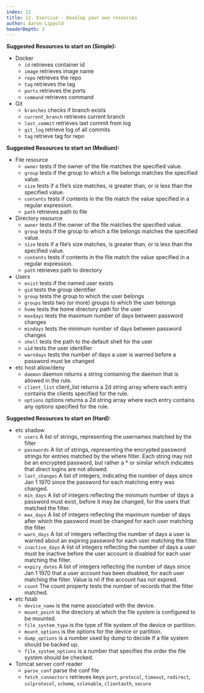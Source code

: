 ```yaml
---
index: 12
title: 12. Exercise - Develop your own resources
author: Aaron Lippold
headerDepth: 3
---
```


**Suggested Resources to start on (Simple):**  
  - Docker
    - `id` retrieves container id
    - `image` retrieves image name
    - `repo` retrieves the repo
    - `tag` retrieves the tag
    - `ports` retrieves the ports
    - `command` retrieves command
  - Git
    - `branches` checks if branch exists
    - `current_branch` retrieves current branch
    - `last_commit` retrieves last commit from log
    - `git_log` retrieve log of all commits
    - `tag` retrieve tag for repo

**Suggested Resources to start on (Medium):**  
  - File resource
    - `owner` tests if the owner of the file matches the specified value.
    - `group` tests if the group to which a file belongs matches the specified value.
    - `size` tests if a file’s size matches, is greater than, or is less than the specified value. 
    - `contents` tests if contents in the file match the value specified in a regular expression.
    - `path` retrieves path to file
  - Directory resource
    - `owner` tests if the owner of the file matches the specified value.
    - `group` tests if the group to which a file belongs matches the specified value.
    - `size` tests if a file’s size matches, is greater than, or is less than the specified value. 
    - `contents` tests if contents in the file match the value specified in a regular expression.
    - `path` retrieves path to directory
  - Users
    - `exist` tests if the named user exists
    - `gid` tests the group identifier
    - `group` tests the group to which the user belongs
    - `groups` tests two (or more) groups to which the user belongs
    - `home` tests the home directory path for the user
    - `maxdays` tests the maximum number of days between password changes
    - `mindays` tests the minimum number of days between password changes
    - `shell` tests the path to the default shell for the user
    - `uid` tests the user identifier
    - `warndays` tests the number of days a user is warned before a password must be changed
  - etc host allow/deny
    - `daemon` daemon returns a string containing the daemon that is allowed in the rule.
    - `client_list` client_list returns a 2d string array where each entry contains the clients specified for the rule.
    - `options` options returns a 2d string array where each entry contains any options specified for the rule.

**Suggested Resources to start on (Hard):**  
  - etc shadow
    - `users` A list of strings, representing the usernames matched by the filter
    - `passwords` A list of strings, representing the encrypted password strings for entries matched by the where filter. Each string may not be an encrypted password, but rather a * or similar which indicates that direct logins are not allowed.
    - `last_changes` A list of integers, indicating the number of days since Jan 1 1970 since the password for each matching entry was changed.
    - `min_days` A list of integers reflecting the minimum number of days a password must exist, before it may be changed, for the users that matched the filter.
    - `max_days` A list of integers reflecting the maximum number of days after which the password must be changed for each user matching the filter.
    - `warn_days` A list of integers reflecting the number of days a user is warned about an expiring password for each user matching the filter.
    - `inactive_days` A list of integers reflecting the number of days a user must be inactive before the user account is disabled for each user matching the filter.
    - `expiry_dates` A list of integers reflecting the number of days since Jan 1 1970 that a user account has been disabled, for each user matching the filter. Value is nil if the account has not expired.
    - `count` The count property tests the number of records that the filter matched.
  - etc fstab
    - `device_name` is the name associated with the device.
    - `mount_point` is the directory at which the file system is configured to be mounted.
    - `file_system_type` is the type of file system of the device or partition.
    - `mount_options` is the options for the device or partition.
    - `dump_options` is a number used by dump to decide if a file system should be backed up.
    - `file_system_options` is a number that specifies the order the file system should be checked.
  - Tomcat server conf reader
    - `parse_conf` parse the conf file
    - `fetch_connectors` retrieves keys `port`, `protocol`, `timeout`, `redirect`, `sslprotocol`, `scheme`, `sslenable`, `clientauth`, `secure`
